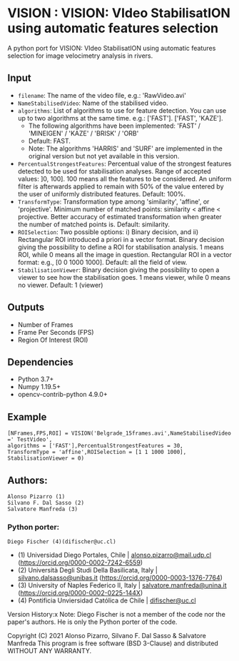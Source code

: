 # VISION : VISION: VIdeo StabilisatION using automatic features selection

A python port for VISION: VIdeo StabilisatION using automatic features selection for image velocimetry analysis in rivers.

## Input
 
- `filename`: The name of the video file, e.g.: 'RawVideo.avi'
- `NameStabilisedVideo`: Name of the stabilised video.
- `algorithms`: List of algorithms to use for feature detection. You can use up to two algorithms at the same time. e.g.: ['FAST']. ['FAST', 'KAZE'].
    - The following algorithms have been implemented: 'FAST' / 'MINEIGEN' / 'KAZE' / 'BRISK' / 'ORB'
    - Default: FAST.
    - Note: The algorithms 'HARRIS' and 'SURF' are implemented in the original version but not yet available in this version.
- `PercentualStrongestFeatures`: Percentual value of the strongest features detected to be used for stabilisation analyses. Range of accepted values: ]0, 100]. 100 means all the features to be considered. An uniform filter is afterwards applied to remain with 50% of the value entered by the user of uniformly distributed features. Default: 100%.
- `TransformType`: Transformation type among 'similarity', 'affine', or 'projective'. Minimum number of matched points: similarity < affine < projective. Better accuracy of estimated transformation when greater the number of matched points is. Default: similarity.
- `ROISelection`: Two possible options: i) Binary decision, and ii) Rectangular ROI introduced a priori in a vector format. Binary decision giving the possibility to define a ROI for stabilisation analysis. 1 means ROI, while 0 means all the image in question. Rectangular ROI in a vector format: e.g., [0 0 1000 1000]. Default: all the field of view.
- `StabilisationViewer`: Binary decision giving the possibility to open a viewer to see how the stabilisation goes. 1 means viewer, while 0 means no viewer. Default: 1 (viewer)

## Outputs

- Number of Frames
- Frame Per Seconds (FPS)
- Region Of Interest (ROI)

## Dependencies

- Python 3.7+
- Numpy 1.19.5+
- opencv-contrib-python 4.9.0+

## Example

    [NFrames,FPS,ROI] = VISION('Belgrade_15frames.avi',NameStabilisedVideo =' TestVideo',
    algorithms = ['FAST'],PercentualStrongestFeatures = 30,
    TransformType = 'affine',ROISelection = [1 1 1000 1000],
    StabilisationViewer = 0)

## Authors:
    Alonso Pizarro (1)
    Silvano F. Dal Sasso (2)
    Salvatore Manfreda (3)
   
### Python porter:
    Diego Fischer (4)(difischer@uc.cl)

- (1) Universidad Diego Portales, Chile | alonso.pizarro@mail.udp.cl (https://orcid.org/0000-0002-7242-6559)
- (2) Università Degli Studi Della Basilicata, Italy | silvano.dalsasso@unibas.it (https://orcid.org/0000-0003-1376-7764)
- (3) University of Naples Federico II, Italy | salvatore.manfreda@unina.it (https://orcid.org/0000-0002-0225-144X)
- (4) Pontificia Unviersidad Católica de Chile | difischer@uc.cl

Version History:x
Note:
Diego Fischer is not a member of the code nor the paper's authors. 
He is only the Python porter of the code.

Copyright (C) 2021 Alonso Pizarro, Silvano F. Dal Sasso & Salvatore Manfreda
This program is free software (BSD 3-Clause) and distributed WITHOUT ANY
WARRANTY.